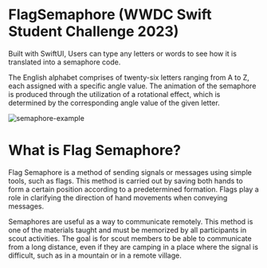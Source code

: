 # FlagSemaphore (WWDC Swift Student Challenge 2023)
Built with SwiftUI, Users can type any letters or words to see how it is translated into a semaphore code.

The English alphabet comprises of twenty-six letters ranging from A to Z, each assigned with a specific angle value. The animation of the semaphore is produced through the utilization of a rotational effect, which is determined by the corresponding angle value of the given letter.

![semaphore-example](https://user-images.githubusercontent.com/65802394/233253725-5d1d85aa-5617-4e81-9b67-3b7da0e289d8.gif)

# What is Flag Semaphore?

Flag Semaphore is a method of sending signals or messages using simple tools, such as flags. This method is carried out by saving both hands to form a certain position according to a predetermined formation. Flags play a role in clarifying the direction of hand movements when conveying messages.

Semaphores are useful as a way to communicate remotely. This method is one of the materials taught and must be memorized by all participants in scout activities. The goal is for scout members to be able to communicate from a long distance, even if they are camping in a place where the signal is difficult, such as in a mountain or in a remote village.
